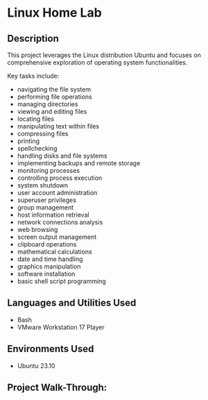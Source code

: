 # Linux Home Lab


## Description

This project leverages the Linux distribution Ubuntu and focuses on comprehensive exploration of operating system functionalities. 

Key tasks include:
* navigating the file system
* performing file operations
* managing directories
* viewing and editing files
* locating files
* manipulating text within files
* compressing files
* printing
* spellchecking
* handling disks and file systems
* implementing backups and remote storage
* monitoring processes
* controlling process execution
* system shutdown
* user account administration
* superuser privileges
* group management
* host information retrieval
* network connections analysis
* web browsing
* screen output management
* clipboard operations
* mathematical calculations
* date and time handling
* graphics manipulation
* software installation
* basic shell script programming


## Languages and Utilities Used

- Bash
- VMware Workstation 17 Player


## Environments Used

- Ubuntu 23.10


## Project Walk-Through:
